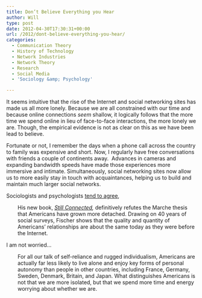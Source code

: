 ```yaml
---
title: Don’t Believe Everything you Hear
author: Will
type: post
date: 2012-04-30T17:30:31+00:00
url: /2012/dont-believe-everything-you-hear/
categories:
  - Communication Theory
  - History of Technology
  - Network Industries
  - Network Theory
  - Research
  - Social Media
  - 'Sociology &amp; Psychology'

---
```

It seems intuitive that the rise of the Internet and social networking sites has made us all more lonely. Because we are all constrained with our time and because online connections _seem_ shallow, it logically follows that the more time we spend online in lieu of face-to-face interactions, the more lonely we are. Though, the empirical evidence is not as clear on this as we have been lead to believe.

Fortunate or not, I remember the days when a phone call across the country to family was expensive and short. Now, I regularly have free conversations with friends a couple of continents away.  Advances in cameras and expanding bandwidth speeds have made those experiences more immersive and intimate. Simultaneously, social networking sites now allow us to more easily stay in touch with acquaintances, helping us to build and maintain much larger social networks.

Sociologists and psychologists [tend to agree][1],

<p style="padding-left: 30px;">
  His new book, <a href="http://www.amazon.com/gp/product/087154332X/ref=as_li_ss_tl?ie=UTF8&tag=slatmaga-20&linkCode=as2&camp=1789&creative=390957&creativeASIN=087154332X"><em>Still Connected</em></a><em>, </em>definitively refutes the Marche thesis that Americans have grown more detached. Drawing on 40 years of social surveys, Fischer shows that the quality and quantity of Americans’ relationships are about the same today as they were before the Internet.
</p>

I am not worried&#8230;

<p style="padding-left: 30px;">
  For all our talk of self-reliance and rugged individualism, Americans are actually far less likely to live alone and enjoy key forms of personal autonomy than people in other countries, including France, Germany, Sweden, Denmark, Britain, and Japan. What distinguishes Americans is not that we are more isolated, but that we spend more time and energy worrying about whether we are.
</p>

 [1]: http://www.slate.com/articles/life/culturebox/2012/04/is_facebook_making_us_lonely_no_the_atlantic_cover_story_is_wrong_.html